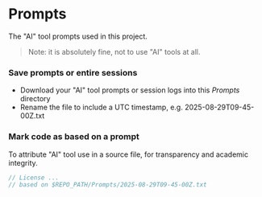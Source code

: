# Prompts
The "AI" tool prompts used in this project.

> Note: it is absolutely fine, not to use "AI" tools at all.

### Save prompts or entire sessions
- Download your "AI" tool prompts or session logs into this _Prompts_ directory
- Rename the file to include a UTC timestamp, e.g. 2025-08-29T09-45-00Z.txt

### Mark code as based on a prompt
To attribute "AI" tool use in a source file, for transparency and academic integrity.

```kotlin
// License ...
// based on $REPO_PATH/Prompts/2025-08-29T09-45-00Z.txt
```
